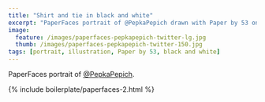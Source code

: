 ```yaml
---
title: "Shirt and tie in black and white"
excerpt: "PaperFaces portrait of @PepkaPepich drawn with Paper by 53 on an iPad."
image: 
  feature: /images/paperfaces-pepkapepich-twitter-lg.jpg
  thumb: /images/paperfaces-pepkapepich-twitter-150.jpg
tags: [portrait, illustration, Paper by 53, black and white]
---
```


PaperFaces portrait of [@PepkaPepich](http://twitter.com/PepkaPepich).

{% include boilerplate/paperfaces-2.html %}